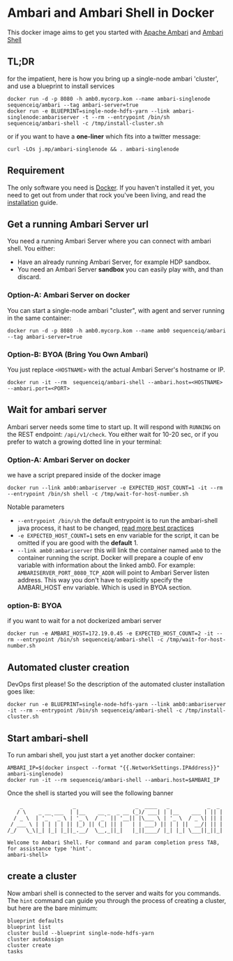 # Ambari and Ambari Shell in Docker

This docker image aims to get you started with [Apache Ambari](http://ambari.apache.org/) and [Ambari Shell](https://github.com/sequenceiq/ambari-shell)

## TL;DR
for the impatient, here is how you bring up a single-node ambari 'cluster', and
use a blueprint to install services
```
docker run -d -p 8080 -h amb0.mycorp.kom --name ambari-singlenode sequenceiq/ambari --tag ambari-server=true
docker run -e BLUEPRINT=single-node-hdfs-yarn --link ambari-singlenode:ambariserver -t --rm --entrypoint /bin/sh sequenceiq/ambari-shell -c /tmp/install-cluster.sh
```

or if you want to have a **one-liner** which fits into a twitter message:
```
curl -LOs j.mp/ambari-singlenode && . ambari-singlenode
```
## Requirement

The only software you need is [Docker](docker.io). If you
haven't installed it yet, you need to get out from under that rock
you've been living, and read the
[installation](http://docs.docker.io/introduction/get-docker/) guide.

## Get a running Ambari Server url

You need a running Ambari Server where you can connect with ambari shell.
You either:
- Have an already running Ambari Server, for example HDP sandbox.
- You need an Ambari Server **sandbox** you can easily play with, and than discard.

### Option-A: Ambari Server on docker

You can start a single-node ambari "cluster", with agent and server running
in the same container:

```
docker run -d -p 8080 -h amb0.mycorp.kom --name amb0 sequenceiq/ambari --tag ambari-server=true
```

### Option-B: BYOA (Bring You Own Ambari)

You just replace `<HOSTNAME>` with the actual Ambari Server's hostname or IP.
```
docker run -it --rm  sequenceiq/ambari-shell --ambari.host=<HOSTNAME> --ambari.port=<PORT>
```

## Wait for ambari server

Ambari server needs some time to start up. It will respond with `RUNNING` on the
REST endpoint: `/api/v1/check`. You either wait for 10-20 sec, or
if you prefer to watch a growing dotted line in your terminal:

### Option-A: Ambari Server on docker

we have a script prepared inside of the docker image

```
docker run --link amb0:ambariserver -e EXPECTED_HOST_COUNT=1 -it --rm --entrypoint /bin/sh shell -c /tmp/wait-for-host-number.sh
```
Notable parameters

- `--entrypoint /bin/sh` the default entrypoint is to run the ambari-shell java process, it hast to be changed, [read more best practices](http://crosbymichael.com/dockerfile-best-practices.html)
- `-e EXPECTED_HOST_COUNT=1` sets en env variable for the script, it can be omitted
  if you are good with the **default** 1.
- `--link amb0:ambariserver` this will link the container named `amb0` to the container running the script.
  Docker will prepare a couple of env variable with information about the linked amb0. For example: `AMBARISERVER_PORT_8080_TCP_ADDR`
  will point to Ambari Server listen address. This way you don't have to explicitly specify the AMBARI_HOST env variable. Which is
  used in BYOA section.

### option-B: BYOA
if you want to wait for a not dockerized ambari server
```
docker run -e AMBARI_HOST=172.19.0.45 -e EXPECTED_HOST_COUNT=2 -it --rm --entrypoint /bin/sh sequenceiq/ambari-shell -c /tmp/wait-for-host-number.sh
```

## Automated cluster creation

DevOps first please! So the description of the automated cluster installation goes like:
```
docker run -e BLUEPRINT=single-node-hdfs-yarn --link amb0:ambariserver -it --rm --entrypoint /bin/sh sequenceiq/ambari-shell -c /tmp/install-cluster.sh
```

## Start ambari-shell

To run ambari shell, you just start a yet another docker container:

```
AMBARI_IP=$(docker inspect --format "{{.NetworkSettings.IPAddress}}" ambari-singlenode)
docker run -it --rm sequenceiq/ambari-shell --ambari.host=$AMBARI_IP
```

Once the shell is started you will see the following banner
```
    _                _                   _  ____   _            _  _
   / \    _ __ ___  | |__    __ _  _ __ (_)/ ___| | |__    ___ | || |
  / _ \  | '_ ` _ \ | '_ \  / _` || '__|| |\___ \ | '_ \  / _ \| || |
 / ___ \ | | | | | || |_) || (_| || |   | | ___) || | | ||  __/| || |
/_/   \_\|_| |_| |_||_.__/  \__,_||_|   |_||____/ |_| |_| \___||_||_|

Welcome to Ambari Shell. For command and param completion press TAB, for assistance type 'hint'.
ambari-shell>
```

## create a cluster

Now ambari shell is connected to the server and waits for you commands.
The `hint` command can guide you through the process of creating a cluster, but
here are the bare minimum:

```
blueprint defaults
blueprint list
cluster build --blueprint single-node-hdfs-yarn
cluster autoAssign
cluster create
tasks
```
